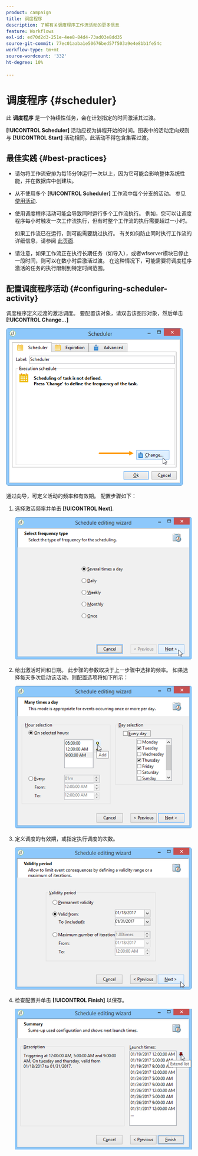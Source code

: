 ```yaml
---
product: campaign
title: 调度程序
description: 了解有关调度程序工作流活动的更多信息
feature: Workflows
exl-id: ed70d2d3-251e-4ee8-84d4-73ad03e8dd35
source-git-commit: 77ec01aaba1e50676bed57f503a9e4e8bb1fe54c
workflow-type: tm+mt
source-wordcount: '332'
ht-degree: 10%

---
```


# 调度程序 {#scheduler}



此 **调度程序** 是一个持续性任务，会在计划指定的时间激活其过渡。

**[!UICONTROL Scheduler]** 活动应视为排程开始的时间。图表中的活动定向规则与 **[!UICONTROL Start]** 活动相同。此活动不得包含集客过渡。

## 最佳实践 {#best-practices}

* 请勿将工作流安排为每15分钟运行一次以上，因为它可能会影响整体系统性能，并在数据库中创建块。

* 从不使用多个 **[!UICONTROL Scheduler]** 工作流中每个分支的活动。 参见 [使用活动](workflow-best-practices.md#using-activities).

* 使用调度程序活动可能会导致同时运行多个工作流执行。 例如，您可以让调度程序每小时触发一次工作流执行，但有时整个工作流的执行需要超过一小时。

   如果工作流已在运行，则可能需要跳过执行。 有关如何防止同时执行工作流的详细信息，请参阅 [此页面](monitor-workflow-execution.md#preventing-simultaneous-multiple-executions).

* 请注意，如果工作流正在执行长期任务（如导入），或者wfserver模块已停止一段时间，则可以在数小时后激活过渡。 在这种情况下，可能需要将调度程序激活的任务的执行限制到特定时间范围。

## 配置调度程序活动 {#configuring-scheduler-activity}

调度程序定义过渡的激活调度。 要配置该对象，请双击该图形对象，然后单击 **[!UICONTROL Change...]**

![](assets/s_user_segmentation_scheduler.png)

通过向导，可定义活动的频率和有效期。 配置步骤如下：

1. 选择激活频率并单击 **[!UICONTROL Next]**.

   ![](assets/s_user_segmentation_scheduler2.png)

1. 给出激活时间和日期。 此步骤的参数取决于上一步骤中选择的频率。 如果选择每天多次启动该活动，则配置选项将如下所示：

   ![](assets/s_user_segmentation_scheduler3.png)

1. 定义调度的有效期，或指定执行调度的次数。

   ![](assets/s_user_segmentation_scheduler4.png)

1. 检查配置并单击 **[!UICONTROL Finish]** 以保存。

   ![](assets/s_user_segmentation_scheduler5.png)
